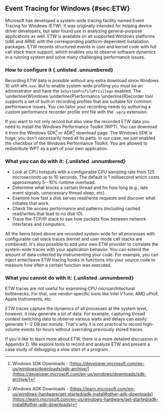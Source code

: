## Event Tracing for Windows {#sec:ETW}

Microsoft has developed a system-wide tracing facility named Event Tracing for Windows (ETW). It was originally intended for helping device driver developers, but later found use in analyzing general-purpose applications as well. ETW is available on all supported Windows platforms (x86 and ARM) with the corresponding platform-dependent installation packages. ETW records structured events in user and kernel code with full call stack trace support, which enables you to observe software dynamics in a running system and solve many challenging performance issues.

### How to configure it {.unlisted .unnumbered}

Recording ETW data is possible without any extra download since Windows 10 with `WPR.exe`. But to enable system-wide profiling you must be an administrator and have the `SeSystemProfilePrivilege` enabled. The \underline{W}indows \underline{P}erformance \underline{R}ecorder tool supports a set of built-in recording profiles that are suitable for common performance issues. You can tailor your recording needs by authoring a custom performance recorder profile xml file with the `.wprp` extension.

If you want to not only record but also view the recorded ETW data you need to install the Windows Performance Toolkit (WPT). You can download it from the Windows SDK[^1] or ADK[^2] download page. The Windows SDK is huge; you don't necessarily need all its parts. In our case, we just enabled the checkbox of the Windows Performance Toolkit. You are allowed to redistribute WPT as a part of your own application.

### What you can do with it: {.unlisted .unnumbered}

- Look at CPU hotspots with a configurable CPU sampling rate from 125 microseconds up to 10 seconds. The default is 1 millisecond which costs approximately 5--10% runtime overhead.
- Determine what blocks a certain thread and for how long (e.g., late event signals, unnecessary thread sleep, etc).
- Examine how fast a disk serves read/write requests and discover what initiates that work.
- Check file access performance and patterns (including cached read/writes that lead to no disk IO).
- Trace the TCP/IP stack to see how packets flow between network interfaces and computers.

All the items listed above are recorded system-wide for all processes with configurable call stack traces (kernel and user mode call stacks are combined). It's also possible to add your own ETW provider to correlate the system-wide traces with your application behavior. You can extend the amount of data collected by instrumenting your code. For example, you can inject enter/leave ETW tracing hooks in functions into your source code to measure how often a certain function was executed.

### What you cannot do with it: {.unlisted .unnumbered}

ETW traces are not useful for examining CPU microarchitectural bottlenecks. For that, use vendor-specific tools like Intel VTune, AMD uProf, Apple Instruments, etc.

ETW traces capture the dynamics of all processes at the system level, however, it may generate a lot of data. For example, capturing thread context switching data to observe various waits and delays can easily generate 1--2 GB per minute. That's why it is not practical to record high-volume events for hours without overriding previously stored traces.

If you'd like to learn more about ETW, there is a more detailed discussion in Appendix D. We explore tools to record and analyze ETW and present a case study of debugging a slow start of a program.

[^1]: Windows SDK Downloads - [https://developer.microsoft.com/en-us/windows/downloads/sdk-archive/](https://developer.microsoft.com/en-us/windows/downloads/sdk-archive/)
[^2]: Windows ADK Downloads - [https://learn.microsoft.com/en-us/windows-hardware/get-started/adk-install#other-adk-downloads](https://learn.microsoft.com/en-us/windows-hardware/get-started/adk-install#other-adk-downloads)
